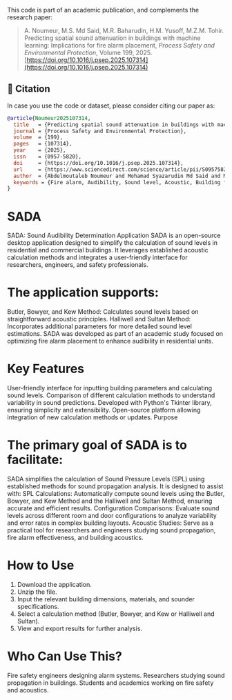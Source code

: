 
This code is part of an academic publication, and complements the research paper:

> A. Noumeur, M.S. Md Said, M.R. Baharudin, H.M. Yusoff, M.Z.M. Tohir. Predicting spatial sound attenuation in buildings with machine learning: Implications for fire alarm placement, *Process Safety and Environmental Protection*, Volume 199, 2025. [https://doi.org/10.1016/j.psep.2025.107314](https://doi.org/10.1016/j.psep.2025.107314)

## 📄 Citation

In case you use the code or dataset, please consider citing our paper as:

```bibtex
@article{Noumeur2025107314,
  title   = {Predicting spatial sound attenuation in buildings with machine learning: Implications for fire alarm placement},
  journal = {Process Safety and Environmental Protection},
  volume  = {199},
  pages   = {107314},
  year    = {2025},
  issn    = {0957-5820},
  doi     = {https://doi.org/10.1016/j.psep.2025.107314},
  url     = {https://www.sciencedirect.com/science/article/pii/S0957582025005816},
  author  = {Abdelmoutaleb Noumeur and Mohamad Syazarudin Md Said and Mohd Rafee Baharudin and Hamdan Mohamed Yusoff and Mohd Zahirasri Mohd Tohir},
  keywords = {Fire alarm, Audibility, Sound level, Acoustic, Building fire safety, Machine learning}
}
```
# SADA
SADA: Sound Audibility Determination Application
SADA is an open-source desktop application designed to simplify the calculation of sound levels in residential and commercial buildings. It leverages established acoustic calculation methods and integrates a user-friendly interface for researchers, engineers, and safety professionals.

# The application supports:

Butler, Bowyer, and Kew Method: Calculates sound levels based on straightforward acoustic principles.
Halliwell and Sultan Method: Incorporates additional parameters for more detailed sound level estimations.
SADA was developed as part of an academic study focused on optimizing fire alarm placement to enhance audibility in residential units.

# Key Features
User-friendly interface for inputting building parameters and calculating sound levels.
Comparison of different calculation methods to understand variability in sound predictions.
Developed with Python's Tkinter library, ensuring simplicity and extensibility.
Open-source platform allowing integration of new calculation methods or updates.
Purpose

# The primary goal of SADA is to facilitate:

SADA simplifies the calculation of Sound Pressure Levels (SPL) using established methods for sound propagation analysis. It is designed to assist with:
SPL Calculations: Automatically compute sound levels using the Butler, Bowyer, and Kew Method and the Halliwell and Sultan Method, ensuring accurate and efficient results.
Configuration Comparisons: Evaluate sound levels across different room and door configurations to analyze variability and error rates in complex building layouts.
Acoustic Studies: Serve as a practical tool for researchers and engineers studying sound propagation, fire alarm effectiveness, and building acoustics.

# How to Use
1. Download the application.
2. Unzip the file.
3. Input the relevant building dimensions, materials, and sounder specifications.
4. Select a calculation method (Butler, Bowyer, and Kew or Halliwell and Sultan).
5. View and export results for further analysis.
 
# Who Can Use This?
Fire safety engineers designing alarm systems.
Researchers studying sound propagation in buildings.
Students and academics working on fire safety and acoustics.
